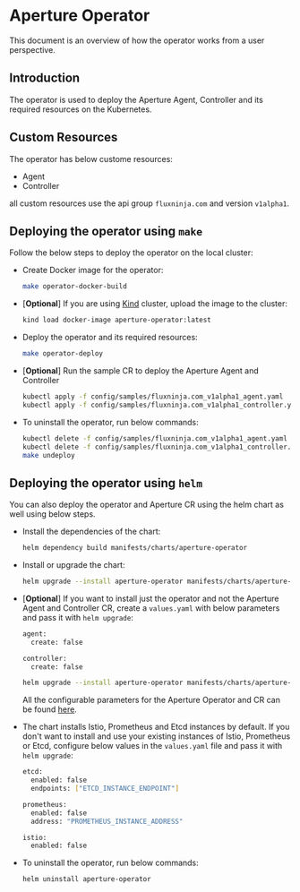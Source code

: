 # Aperture Operator

This document is an overview of how the operator works from a user perspective.

## Introduction

The operator is used to deploy the Aperture Agent, Controller and its required resources on the Kubernetes.

## Custom Resources

The operator has below custome resources:

- Agent
- Controller

all custom resources use the api group `fluxninja.com` and version `v1alpha1`.

## Deploying the operator using `make`

Follow the below steps to deploy the operator on the local cluster:

- Create Docker image for the operator:

  ```bash
  make operator-docker-build
  ```

- [**Optional**] If you are using [Kind](https://kind.sigs.k8s.io/docs/user/quick-start/) cluster, upload the image to the cluster:

  ```bash
  kind load docker-image aperture-operator:latest
  ```

- Deploy the operator and its required resources:

  ```bash
  make operator-deploy
  ```

- [**Optional**] Run the sample CR to deploy the Aperture Agent and Controller

  ```bash
  kubectl apply -f config/samples/fluxninja.com_v1alpha1_agent.yaml
  kubectl apply -f config/samples/fluxninja.com_v1alpha1_controller.yaml
  ```

- To uninstall the operator, run below commands:

  ```bash
  kubectl delete -f config/samples/fluxninja.com_v1alpha1_agent.yaml
  kubectl delete -f config/samples/fluxninja.com_v1alpha1_controller.yaml
  make undeploy
  ```

## Deploying the operator using `helm`

You can also deploy the operator and Aperture CR using the helm chart as well using below steps.

- Install the dependencies of the chart:

  ```bash
  helm dependency build manifests/charts/aperture-operator
  ```

- Install or upgrade the chart:

  ```bash
  helm upgrade --install aperture-operator manifests/charts/aperture-operator
  ```

- [**Optional**] If you want to install just the operator and not the Aperture Agent and Controller CR, create a `values.yaml` with below parameters and pass it with `helm upgrade`:

  ```bash
  agent:
    create: false

  controller:
    create: false
  ```

  ```bash
  helm upgrade --install aperture-operator manifests/charts/aperture-operator -f values.yaml
  ```

  All the configurable parameters for the Aperture Operator and CR can be found [here](./manifests/charts/aperture-operator/README.md).

- The chart installs Istio, Prometheus and Etcd instances by default. If you don't want to install and use your existing instances of Istio, Prometheus or Etcd, configure below values in the `values.yaml` file and pass it with `helm upgrade`:

  ```bash
  etcd:
    enabled: false
    endpoints: ["ETCD_INSTANCE_ENDPOINT"]

  prometheus:
    enabled: false
    address: "PROMETHEUS_INSTANCE_ADDRESS"

  istio:
    enabled: false
  ```

- To uninstall the operator, run below commands:

  ```bash
  helm uninstall aperture-operator
  ```
